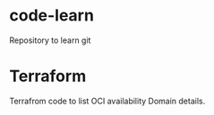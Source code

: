 # code-learn
Repository to learn git

# Terraform
Terrafrom code to list OCI availability Domain details.
